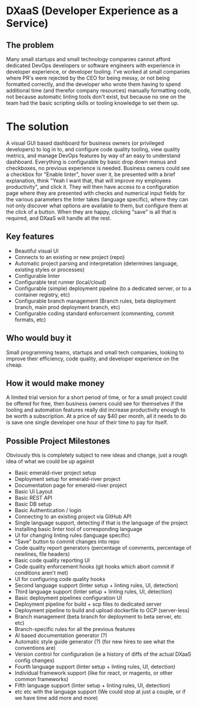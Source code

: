 # DXaaS (Developer Experience as a Service)

## The problem

Many small startups and small technology companies cannot afford dedicated DevOps developers or software engineers with experience in developer experience, or developer tooling. I've worked at small companies where PR's were rejected by the CEO for being messy, or not being formatted correctly, and the developer who wrote them having to spend additional time (and therefor company resources) manually formatting code, not because automatic linting tools don't exist, but because no one on the team had the basic scripting skills or tooling knowledge to set them up.

# The solution

A visual GUI based dashboard for business owners (or privileged developers) to log in to, and configure code quality tooling, view quality metrics, and manage DevOps features by way of an easy to understand dashboard. Everything is configurable by basic drop down menus and checkboxes, no previous experience is needed. Business owners could see a checkbox for "Enable linter", hover over it, be presented with a brief explanation, think "Yeah I want that, that will improve my employees productivity", and click it. They will then have access to a configuration page where they are presented with checks and numerical input fields for the various parameters the linter takes (language specific), where they can not only discover what options are available to them, but configure them at the click of a button. When they are happy, clicking "save" is all that is required, and DXaaS will handle all the rest.

## Key features

 - Beautiful visual UI
 - Connects to an existing or new project (repo)
 - Automatic project parsing and interpretation (determines language, existing styles or processes)
 - Configurable linter
 - Configurable test runner (local/cloud)
 - Configurable (simple) deployment pipeline (to a dedicated server, or to a container registry, etc)
 - Configurable branch management (Branch rules, beta deployment branch, main prod deployment branch, etc)
 - Configurable coding standard enforcement (commenting, commit formats, etc)

## Who would buy it

Small programming teams, startups and small tech companies, looking to improve their efficiency, code quality, and developer experience on the cheap.

## How it would make money

A limited trial version for a short period of time, or for a small project could be offered for free, then business owners could see for themselves if the tooling and automation features really did increase productivity enough to be worth a subscription. At a price of say $40 per month, all it needs to do is save one single developer one hour of their time to pay for itself.

## Possible Project Milestones

Obviously this is completely subject to new ideas and change, just a rough idea of what we could be up against

 - Basic emerald-river project setup
 - Deployment setup for emerald-river project
 - Documentation page for emerald-river project
 - Basic UI Layout
 - Basic REST API
 - Basic DB setup
 - Basic Authentication / login
 - Connecting to an existing project via GitHub API
 - Single language support, detecting if that is the language of the project
 - Installing basic linter tool of corresponding language
 - UI for changing linting rules (language specific)
 - "Save" button to commit changes into repo
 - Code quality report generators (percentage of comments, percentage of newlines, file headers)
 - Basic code quality reporting UI
 - Code quality enforcement hooks (git hooks which abort commit if conditions aren't met)
 - UI for configuring code quality hooks
 - Second language support (linter setup + linting rules, UI, detection)
 - Third language support (linter setup + linting rules, UI, detection)
 - Basic deployment pipelines configuration UI
 - Deployment pipeline for build + scp files to dedicated server
 - Deployment pipeline to build and upload dockerfile to GCP (server-less)
 - Branch management (beta branch for deployment to beta server, etc etc)
 - Branch-specific rules for all the previous features
 - AI based documentation generator (?)
 - Automatic style guide generator (?) (for new hires to see what the conventions are)
 - Version control for configuration (ie a history of diffs of the actual DXaaS config changes)
 - Fourth language support (linter setup + linting rules, UI, detection)
 - Individual framework support (like for react, or magento, or other common frameworks)
 - Fifth language support (linter setup + linting rules, UI, detection)
 - etc etc with the language support (We could stop at just a couple, or if we have time add more and more)
